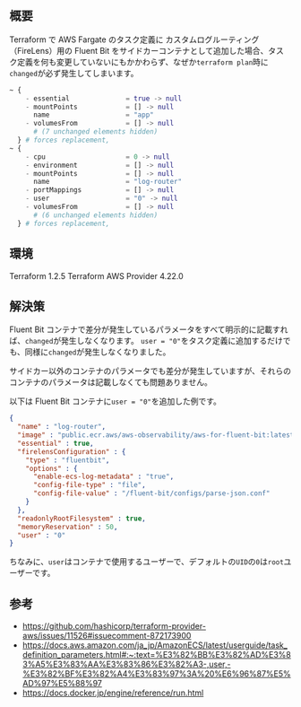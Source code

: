 ## 概要

Terraform で AWS Fargate のタスク定義に カスタムログルーティング（FireLens）用の Fluent Bit をサイドカーコンテナとして追加した場合、タスク定義を何も変更していないにもかかわらず、なぜか`terraform plan`時に`changed`が必ず発生してしまいます。

``` terraform
~ {
    - essential              = true -> null
    - mountPoints            = [] -> null
      name                   = "app"
    - volumesFrom            = [] -> null
      # (7 unchanged elements hidden)
  } # forces replacement,
~ {
    - cpu                    = 0 -> null
    - environment            = [] -> null
    - mountPoints            = [] -> null
      name                   = "log-router"
    - portMappings           = [] -> null
    - user                   = "0" -> null
    - volumesFrom            = [] -> null
      # (6 unchanged elements hidden)
  } # forces replacement,
```

## 環境

Terraform 1.2.5
Terraform AWS Provider 4.22.0

## 解決策

Fluent Bit コンテナで差分が発生しているパラメータをすべて明示的に記載すれば、`changed`が発生しなくなります。
`user = "0"`をタスク定義に追加するだけでも、同様に`changed`が発生しなくなりました。

サイドカー以外のコンテナのパラメータでも差分が発生していますが、それらのコンテナのパラメータは記載しなくても問題ありません。

以下は Fluent Bit コンテナに`user = "0"`を追加した例です。

``` json
{
  "name" : "log-router",
  "image" : "public.ecr.aws/aws-observability/aws-for-fluent-bit:latest",
  "essential" : true,
  "firelensConfiguration" : {
    "type" : "fluentbit",
    "options" : {
      "enable-ecs-log-metadata" : "true",
      "config-file-type" : "file",
      "config-file-value" : "/fluent-bit/configs/parse-json.conf"
    }
  },
  "readonlyRootFilesystem" : true,
  "memoryReservation" : 50,
  "user" : "0"
}
```

ちなみに、`user`はコンテナで使用するユーザーで、デフォルトの`UID`の`0`は`root`ユーザーです。

## 参考

- <https://github.com/hashicorp/terraform-provider-aws/issues/11526#issuecomment-872173900>
- <https://docs.aws.amazon.com/ja_jp/AmazonECS/latest/userguide/task_definition_parameters.html#:~:text=%E3%82%BB%E3%82%AD%E3%83%A5%E3%83%AA%E3%83%86%E3%82%A3-,user,-%E3%82%BF%E3%82%A4%E3%83%97%3A%20%E6%96%87%E5%AD%97%E5%88%97>
- <https://docs.docker.jp/engine/reference/run.html>
